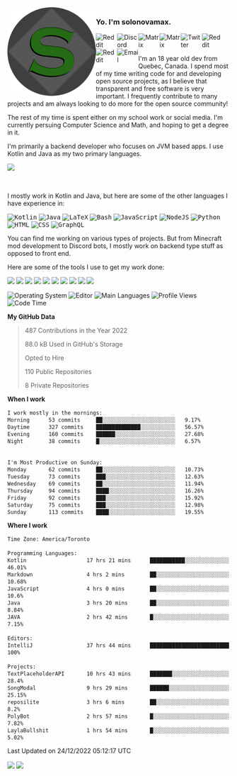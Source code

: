 <img align="left" alt="Avatar" width="200px" src="https://raw.githubusercontent.com/solonovamax/solonovamax/main/solonovamax-circle.png" />

### Yo. I'm solonovamax.

<a href="https://gitlab.com/solonovamax">
    <img align="left" alt="Reddit" width="48px" src="https://img.icons8.com/color/2x/gitlab.png">
</a>

<a href="https://discord.solonovamax.gay">
    <img align="left" alt="Discord" width="48px" src="https://img.icons8.com/color/2x/discord-logo.png">
</a>

<a href="https://matrix.to/#/@solonovamax:matrix.org?#gh-light-mode-only">
    <img align="left" alt="Matrix" width="48px" src="https://img.icons8.com/000000/material/2x/matrix-logo.png">
</a>
<a href="https://matrix.to/#/@solonovamax:matrix.org?#gh-dark-mode-only">
    <img align="left" alt="Matrix" width="48px" src="https://img.icons8.com/FFFFFF/material/2x/matrix-logo.png">
</a>

<a href="https://twitter.com/solonovamax">
    <img align="left" alt="Twitter" width="48px" src="https://img.icons8.com/color/2x/twitter.png">
</a>

<!-- <a href="https://twitch.tv/solonovamax">
    <img align="left" alt="Twitch" width="48px" src="https://img.icons8.com/color/2x/twitch.png">
</a> -->

<a href="https://reddit.com/u/solonovamax">
    <img align="left" alt="Reddit" width="48px" src="https://img.icons8.com/color/2x/reddit.png">
</a>

<a href="https://www.youtube.com/channel/UCTxCeyGu41WfEBT8mXpjHMA">
    <img align="left" alt="Reddit" width="48px" src="https://img.icons8.com/color/2x/youtube.png">
</a>

<a href="mailto:solonovamax@12oclockpoint.com">
    <img align="left" alt="Email" width="48px" src="https://img.icons8.com/fluency/2x/mail.png">
</a>

<!-- <a href="https://open.spotify.com/user/solonovamax">
    <img align="left" alt="Spotify" width="48px" src="https://img.icons8.com/color/2x/spotify.png">
</a> -->

<br/>
<br/>

I'm an 18 year old dev from Quebec, Canada.
I spend most of my time writing code for and developing open source projects, as I believe that transparent and free software is very important.
I frequently contribute to many projects and am always looking to do more for the open source community!

The rest of my time is spent either on my school work or social media. I'm currently persuing Computer Science and Math, and hoping to get a degree in it.

I'm primarily a backend developer who focuses on JVM based apps. I use Kotlin and Java as my two primary languages.


<a href="https://github.com/ryo-ma/github-profile-trophy"><img src="https://github-profile-trophy.vercel.app/?username=solonovamax&margin-w=15&row=1"/></a> 

<br/>

I mostly work in Kotlin and Java, but here are some of the other languages I have experience in:

<kbd><img height="32" alt="Kotlin" src="https://img.icons8.com/color/1x/kotlin.png"></kbd>
<kbd><img height="32" alt="Java" src="https://img.icons8.com/color/1x/java-coffee-cup-logo.png"></kbd>
<kbd><img height="32" alt="LaTeX" src="https://img.icons8.com/color/1x/latex.png"></kbd>
<kbd><img height="32" alt="Bash" src="https://img.icons8.com/color/1x/console.png"></kbd>
<kbd><img height="32" alt="JavaScript" src="https://img.icons8.com/color/1x/javascript.png"></kbd>
<kbd><img height="32" alt="NodeJS" src="https://img.icons8.com/color/1x/nodejs.png"></kbd>
<kbd><img height="32" alt="Python" src="https://img.icons8.com/color/1x/python.png"></kbd>
<kbd><img height="32" alt="HTML" src="https://img.icons8.com/color/1x/html-5.png"></kbd>
<kbd><img height="32" alt="CSS" src="https://img.icons8.com/color/1x/css3.png"></kbd>
<kbd><img height="32" alt="GraphQL" src="https://img.icons8.com/color/1x/graphql.png"></kbd>

You can find me working on various types of projects.
But from Minecraft mod development to Discord bots, I mostly work on backend type stuff as opposed to front end.

Here are some of the tools I use to get my work done:

<kbd><img height="32" src="https://img.icons8.com/color/2x/intellij-idea.png"></kbd>
<kbd><img height="32" src="https://img.icons8.com/color/2x/linux.png"></kbd>
<kbd><img height="32" src="https://img.icons8.com/fluent/2x/console.png"></kbd>
<kbd><img height="32" src="https://img.icons8.com/color/2x/open-source.png"></kbd>
<kbd><img height="32" src="https://img.icons8.com/color/2x/git.png"></kbd>
<kbd><img height="32" src="https://img.icons8.com/color/2x/docker.png"></kbd>
<kbd><img height="32" src="https://img.icons8.com/color/2x/mongodb.png"></kbd>
<kbd><img height="32" src="https://img.icons8.com/color/2x/nginx.png"></kbd>
<a href="?#gh-light-mode-only"><kbd><img height="32" src="https://img.icons8.com/metro/2x/mysql.png"></kbd></a>
<a href="?#gh-dark-mode-only"><kbd><img height="32" src="https://img.icons8.com/FFFFFF/metro/2x/mysql.png"></kbd></a>

![Operating System](https://img.shields.io/badge/OS-Arch%20Linux-informational?style=for-the-badge&logo=Arch%20Linux&logoColor=white&color=007ec6)
![Editor](https://img.shields.io/badge/Editor-IntelliJ%20Idea-informational?style=for-the-badge&logo=IntelliJ%20Idea&logoColor=white&color=007ec6)
![Main Languages](https://img.shields.io/badge/Main%20Languages-Java%20%26%20Kotlin-informational?style=for-the-badge&logo=Java&logoColor=white&color=007ec6)
![Profile Views](https://komarev.com/ghpvc/?username=solonovamax&color=blue&style=for-the-badge)
![Code Time](https://img.shields.io/endpoint?url=https://wakapi.dev/api/compat/shields/v1/solonovamax/interval:all_time&label=Code%20Time&style=for-the-badge&color=blue)

<!--START_SECTION:waka-->
**My GitHub Data**

> 487 Contributions in the Year 2022
> 
> 88.0 kB Used in GitHub's Storage
> 
> Opted to Hire
> 
> 110 Public Repositories
> 
> 8 Private Repositories
> 
**When I work** 

```text
I work mostly in the mornings: 
Morning      53 commits     ██░░░░░░░░░░░░░░░░░░░░░░░   9.17% 
Daytime      327 commits    ██████████████░░░░░░░░░░░   56.57% 
Evening      160 commits    ██████░░░░░░░░░░░░░░░░░░░   27.68% 
Night        38 commits     █░░░░░░░░░░░░░░░░░░░░░░░░   6.57%


I'm Most Productive on Sunday: 
Monday       62 commits     ██░░░░░░░░░░░░░░░░░░░░░░░   10.73% 
Tuesday      73 commits     ███░░░░░░░░░░░░░░░░░░░░░░   12.63% 
Wednesday    69 commits     ██░░░░░░░░░░░░░░░░░░░░░░░   11.94% 
Thursday     94 commits     ████░░░░░░░░░░░░░░░░░░░░░   16.26% 
Friday       92 commits     ███░░░░░░░░░░░░░░░░░░░░░░   15.92% 
Saturday     75 commits     ███░░░░░░░░░░░░░░░░░░░░░░   12.98% 
Sunday       113 commits    ████░░░░░░░░░░░░░░░░░░░░░   19.55%

```


**Where I work** 

```text
Time Zone: America/Toronto

Programming Languages: 
Kotlin                   17 hrs 21 mins      ███████████░░░░░░░░░░░░░░   46.01% 
Markdown                 4 hrs 2 mins        ██░░░░░░░░░░░░░░░░░░░░░░░   10.68% 
JavaScript               4 hrs 0 mins        ██░░░░░░░░░░░░░░░░░░░░░░░   10.6% 
Java                     3 hrs 20 mins       ██░░░░░░░░░░░░░░░░░░░░░░░   8.84% 
JAVA                     2 hrs 42 mins       █░░░░░░░░░░░░░░░░░░░░░░░░   7.15%

Editors: 
IntelliJ                 37 hrs 44 mins      █████████████████████████   100%

Projects: 
TextPlaceholderAPI       10 hrs 43 mins      ███████░░░░░░░░░░░░░░░░░░   28.4% 
SongModal                9 hrs 29 mins       ██████░░░░░░░░░░░░░░░░░░░   25.15% 
reposilite               3 hrs 6 mins        ██░░░░░░░░░░░░░░░░░░░░░░░   8.2% 
PolyBot                  2 hrs 57 mins       █░░░░░░░░░░░░░░░░░░░░░░░░   7.82% 
LaylaBullshit            1 hrs 54 mins       █░░░░░░░░░░░░░░░░░░░░░░░░   5.02%

```


 Last Updated on 24/12/2022 05:12:17 UTC
<!--END_SECTION:waka-->

<div style="white-space:nowrap;width:100%;position: relative;display: inline-block">
<img align="center" src="https://github-readme-stats.vercel.app/api?username=solonovamax&custom_title=solonovamax%27s%20Github%20Stats&langs_count=5&include_all_commits=true&count_private=true&show_icons=true&theme=github_dark"/>
<img align="center" src="https://github-readme-stats.vercel.app/api/wakatime?api_domain=wakapi.dev&username=solonovamax&range=last_30_days&custom_title=solonovamax%27s+Primary+Languages+%28Last+Month%29&langs_count=10&show_icons=true&theme=github_dark"/>
</div>
